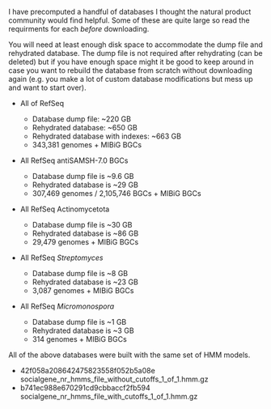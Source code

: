 I have precomputed a handful of databases I thought the natural product community would find helpful. Some of these are quite large so read the requirments for each *before* downloading.


You will need at least enough disk space to accommodate the dump file and rehydrated database. The dump file is not required after rehydrating (can be deleted) but if you have enough space might it be good to keep around in case you want to rebuild the database from scratch without downloading again (e.g. you make a lot of custom database modifications but mess up and want to start over).

- All of RefSeq
    - Database dump file: ~220 GB
    - Rehydrated database: ~650 GB
    - Rehydrated database with indexes: ~663 GB
    - 343,381 genomes + MIBiG BGCs

- All RefSeq antiSAMSH-7.0 BGCs
    - Database dump file is ~9.6 GB
    - Rehydrated database is ~29 GB
    - 307,469 genomes / 2,105,746 BGCs + MIBiG BGCs 

- All RefSeq Actinomycetota
    - Database dump file is ~30 GB
    - Rehydrated database is ~86 GB
    - 29,479 genomes + MIBiG BGCs

- All RefSeq *Streptomyces*
    - Database dump file is ~8 GB
    - Rehydrated database is ~23 GB
    - 3,087 genomes + MIBiG BGCs

- All RefSeq *Micromonospora*
    - Database dump file is ~1 GB
    - Rehydrated database is ~3 GB
    - 314 genomes + MIBiG BGCs


All of the above databases were built with the same set of HMM models.

- 42f058a208642475823558f052b5a08e  socialgene_nr_hmms_file_without_cutoffs_1_of_1.hmm.gz
- b741ec988e670291cd9cbbaccf2fb594  socialgene_nr_hmms_file_with_cutoffs_1_of_1.hmm.gz
